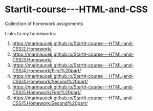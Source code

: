 # Startit-course---HTML-and-CSS
Collection of homework assignments

Links to my homeworks:

1. https://marinaucek.github.io/Startit-course---HTML-and-CSS/2.Homework/
2. https://marinaucek.github.io/Startit-course---HTML-and-CSS/3.Homework/
3. https://marinaucek.github.io/Startit-course---HTML-and-CSS/4.Homework/First%20part/
4. https://marinaucek.github.io/Startit-course---HTML-and-CSS/4.Homework/Second%20part/
5. https://marinaucek.github.io/Startit-course---HTML-and-CSS/5.Homework/First%20part/
6. https://marinaucek.github.io/Startit-course---HTML-and-CSS/5.Homework/Second%20part/
